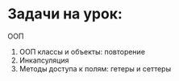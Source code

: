 # Задачи на урок:
ООП
1. ООП классы и объекты: повторение
2. Инкапсуляция
3. Методы доступа к полям: гетеры и сеттеры









